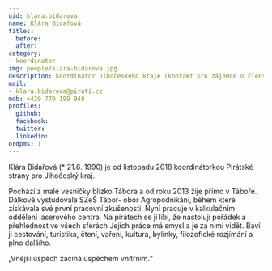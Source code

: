 ```yaml
---
uid: klara.bidarova
name: Klára Bidařová
titles:
  before: 
  after:
category:
- koordinator
img: people/klara-bidarova.jpg
description: koordinátor Jihočeského kraje (kontakt pro zájemce o členství a dobrovolníky)
mail:
- klara.bidarova@pirati.cz
mob: +420 770 199 948
profiles:
  github:
  facebook:				
  twitter:
  linkedin:
ordpms: 1 
---
```


Klára Bidařová (* 21.6. 1990) je od listopadu 2018 koordinátorkou Pirátské strany pro Jihočeský kraj.

Pochází z malé vesničky blízko Tábora a od roku 2013 žije přímo v Táboře. Dálkově vystudovala SZeŠ Tábor- obor Agropodnikání, během které získávala své první pracovní zkušenosti. Nyní pracuje v kalkulačním oddělení laserového centra. Na pirátech se jí líbí, že nastolují pořádek a přehlednost ve všech sférách Jejich práce má smysl a je za nimi vidět. Baví ji cestování, turistika, čtení, vaření, kultura, bylinky, filozofické rozjímání a plno dalšího.

„Vnější úspěch začíná úspěchem vnitřním.“

